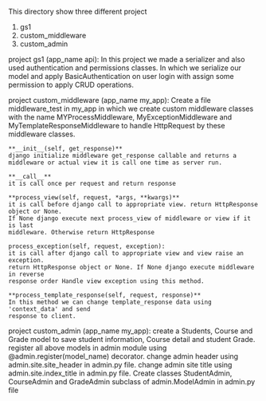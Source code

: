 
This directory show three different project
1. gs1
2. custom_middleware
3. custom_admin

project gs1 (app_name api):
    In this project we made a serializer and also  used authentication and 
    permissions classes. In which we serialize our model and apply 
    BasicAuthentication on user login with assign some permission to
    apply CRUD operations.

project custom_middleware (app_name my_app):
    Create a file middleware_test in my_app in which we create custom
    middleware classes with the name MYProcessMiddleware, MyExceptionMiddleware
    and MyTemplateResponseMiddleware to handle HttpRequest by these
    middleware classes.
    
    **__init__(self, get_response)**
    django initialize middleware get_response callable and returns a
    middleware or actual view it is call one time as server run.
    
    **__call__**
    it is call once per request and return response
    
    **process_view(self, request, *args, **kwargs)**
    it is call before django call to appropriate view. return HttpResponse object or None.
    If None django execute next process_view of middleware or view if it is last
    middleware. Otherwise return HttpResponse
    
    process_exception(self, request, exception):
    it is call after django call to appropriate view and view raise an exception.
    return HttpResponse object or None. If None django execute middleware in reverse
    response order Handle view exception using this method.

    **process_template_response(self, request, response)**
    In this method we can change template_response data using 'context_data' and send
    response to client.

project custom_admin (app_name my_app):
    create a Students, Course and Grade model to save student information, Course detail
    and student Grade.
    register all above models in admin module using @admin.register(model_name) decorator. 
    change admin header using admin.site.site_header in admin.py file.
    change admin site title using admin.site.index_title in admin.py file.
    Create classes StudentAdmin, CourseAdmin and GradeAdmin subclass of admin.ModelAdmin
    in admin.py file